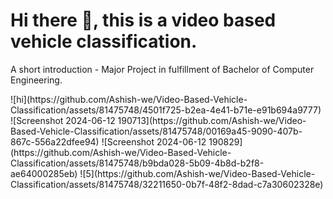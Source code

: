 <h1>Hi there 👋, this is a video based vehicle classification.</h1>

<p>A short introduction - Major Project in fulfillment of Bachelor of Computer Engineering.</p>
![hi](https://github.com/Ashish-we/Video-Based-Vehicle-Classification/assets/81475748/4501f725-b2ea-4e41-b71e-e91b694a9777)
![Screenshot 2024-06-12 190713](https://github.com/Ashish-we/Video-Based-Vehicle-Classification/assets/81475748/00169a45-9090-407b-867c-556a22dfee94)
![Screenshot 2024-06-12 190829](https://github.com/Ashish-we/Video-Based-Vehicle-Classification/assets/81475748/b9bda028-5b09-4b8d-b2f8-ae64000285eb)
![5](https://github.com/Ashish-we/Video-Based-Vehicle-Classification/assets/81475748/32211650-0b7f-48f2-8dad-c7a30602328e)
